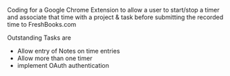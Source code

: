 Coding for a Google Chrome Extension
to allow a user to start/stop a timer and
associate that time with a project & task
before submitting the recorded time to
FreshBooks.com

Outstanding Tasks are

  * Allow entry of Notes on time entries
  * Allow more than one timer
  * implement OAuth authentication